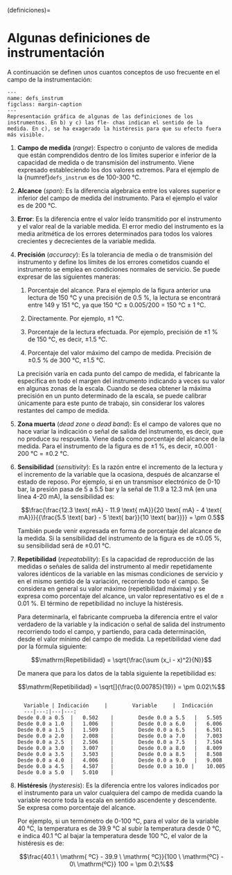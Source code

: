 (definiciones)=
# Algunas definiciones de instrumentación

A continuación se definen unos cuantos conceptos de uso frecuente en el
campo de la instrumentación:

```{figure} ./img/defs_instrumentacion.svg
---
name: defs_instrum
figclass: margin-caption
---
Representación gráfica de algunas de las definiciones de los instrumentos. En b) y c) las fle- chas indican el sentido de la medida. En c), se ha exagerado la histéresis para que su efecto fuera más visible.
```

1.  **Campo de medida** (*range*): Espectro o conjunto de valores de medida que están comprendidos dentro de los límites superior e inferior de la capacidad de medida o de transmisión del instrumento. Viene expresado estableciendo los dos valores extremos. Para el ejemplo de la {numref}`defs_instrum` es de 100-300 ℃.

2.  **Alcance** (*span*): Es la diferencia algebraica entre los valores
    superior e inferior del campo de medida del instrumento. Para el
    ejemplo el valor es de 200 ℃.

3.  **Error**: Es la diferencia entre el valor leído transmitido por el
    instrumento y el valor real de la variable medida. El error medio
    del instrumento es la media aritmética de los errores determinados
    para todos los valores crecientes y decrecientes de la variable
    medida.

4.  **Precisión** (*accuracy*): Es la tolerancia de media o de transmisión
    del instrumento y define los límites de los errores cometidos cuando
    el instrumento se emplea en condiciones normales de servicio. Se
    puede expresar de las siguientes maneras:

    1.  Porcentaje del alcance. Para el ejemplo de la figura anterior
        una lectura de 150 ℃ y una precisión de 0.5 %, la lectura se
        encontrará entre 149 y 151 ℃, ya que 150 ℃ ± 0.005/200 = 150
        ℃ ± 1 ℃.

    2.  Directamente. Por ejemplo, ±1 ℃.

    3.  Porcentaje de la lectura efectuada. Por ejemplo, precisión de ±1 % de 150 ℃, es decir, ±1.5 ℃.

    4.  Porcentaje del valor máximo del campo de medida. Precisión de
        ±0.5 % de 300 ℃, ±1.5 ℃.

    La precisión varía en cada punto del campo de medida, el fabricante
    la especifica en todo el margen del instrumento indicando a veces su
    valor en algunas zonas de la escala. Cuando se desea obtener la
    máxima precisión en un punto determinado de la escala, se puede
    calibrar únicamente para este punto de trabajo, sin considerar los
    valores restantes del campo de medida.

5.  **Zona muerta** (*dead zone* o *dead band*): Es el campo de valores que
    no hace variar la indicación o señal de salida del instrumento, es
    decir, que no produce su respuesta. Viene dada como porcentaje del
    alcance de la medida. Para el instrumento de la figura es de ±1
    %, es decir, ±0.001 · 200 ℃ = ±0.2 ℃.

6.  **Sensibilidad** (*sensitivity*): Es la razón entre el incremento de la
    lectura y el incremento de la variable que la ocasiona, después de
    alcanzarse el estado de reposo. Por ejemplo, si en un transmisor
    electrónico de 0-10 bar, la presión pasa de 5 a 5.5 bar y la señal
    de 11.9 a 12.3 mA (en una línea 4-20 mA), la sensibilidad es:
        
    $$\frac{\frac{12.3 \text{ mA} - 11.9 \text{ mA}}{20 \text{ mA} - 4 \text{ mA}}}{{\frac{5.5 \text{ bar} - 5 \text{ bar}}{10 \text{ bar}}}} = \pm 0.5$$
         
    También puede venir expresada en forma de porcentaje del
    alcance de la medida. Si la sensibilidad del instrumento de la
    figura es de ±0.05 %, su sensibilidad será de ±0.01 ℃.

7.  **Repetibilidad** (*repeatability*): Es la capacidad de reproducción de
    las medidas o señales de salida del instrumento al medir
    repetidamente valores idénticos de la variable en las mismas
    condiciones de servicio y en el mismo sentido de la variación,
    recorriendo todo el campo. Se considera en general su valor máximo
    (repetibilidad máxima) y se expresa como porcentaje del alcance, un
    valor representativo es el de ± 0.01 %. El término de
    repetibilidad no incluye la histéresis.

    Para determinarla, el fabricante comprueba la diferencia entre el
    valor verdadero de la variable y la indicación o señal de salida del
    instrumento recorriendo todo el campo, y partiendo, para cada
    determinación, desde el valor mínimo del campo de medida. La
    repetibilidad viene dad por la fórmula siguiente:
        
    $$\mathrm{Repetibilidad} = \sqrt{\frac{\sum (x_i - x)^2}{N}}$$
    
    De manera que para los datos de la tabla siguiente la repetibilidad
    es:
        
    $$\mathrm{Repetibilidad} = \sqrt[]{\frac{0.00785}{19}} = \pm 0.02\%$$

    ```{table}  Ejemplo de medidas de un instrumento recorriendo todo el campo de medida.          
      
      Variable | Indicación     |        Variable     |  Indicación
      ---|---:|---|---:
    Desde 0.0 a 0.5  |   0.502    |        Desde 0.0 a 5.5   |   5.505
    Desde 0.0 a 1.0  |   1.006    |        Desde 0.0 a 6.0   |   6.006
    Desde 0.0 a 1.5  |   1.509    |        Desde 0.0 a 6.5   |   6.501
    Desde 0.0 a 2.0  |   2.008    |        Desde 0.0 a 7.0   |   7.003
    Desde 0.0 a 2.5  |   2.506    |        Desde 0.0 a 7.5   |   7.504
    Desde 0.0 a 3.0  |   3.007    |        Desde 0.0 a 8.0   |   8.009
    Desde 0.0 a 3.5  |   3.503    |        Desde 0.0 a 8.5   |   8.508
    Desde 0.0 a 4.0  |   4.006    |        Desde 0.0 a 9.0   |   9.008
    Desde 0.0 a 4.5  |   4.507    |        Desde 0.0 a 10.0 |    10.005
    Desde 0.0 a 5.0  |   5.010    |                   
    ```

8.  **Histéresis** (*hysteresis*): Es la diferencia entre los valores
    indicados por el instrumento para un valor cualquiera del campo de
    medida cuando la variable recorre toda la escala en sentido
    ascendente y descendente. Se expresa como porcentaje del alcance.

    Por ejemplo, si un termómetro de 0-100 ℃, para el valor de la
    variable 40 ℃, la temperatura es de 39.9 ℃ al subir la temperatura
    desde 0 ℃, e indica 40.1 ℃ al bajar la temperatura desde 100 ℃, el
    valor de la histéresis es de:
        
    $$\frac{40.1 \ \mathrm{ ºC} - 39.9 \ \mathrm{ ºC}}{100 \ \mathrm{ºC} - 0\ \mathrm{ºC}} 100 = \pm 0.2\%$$
